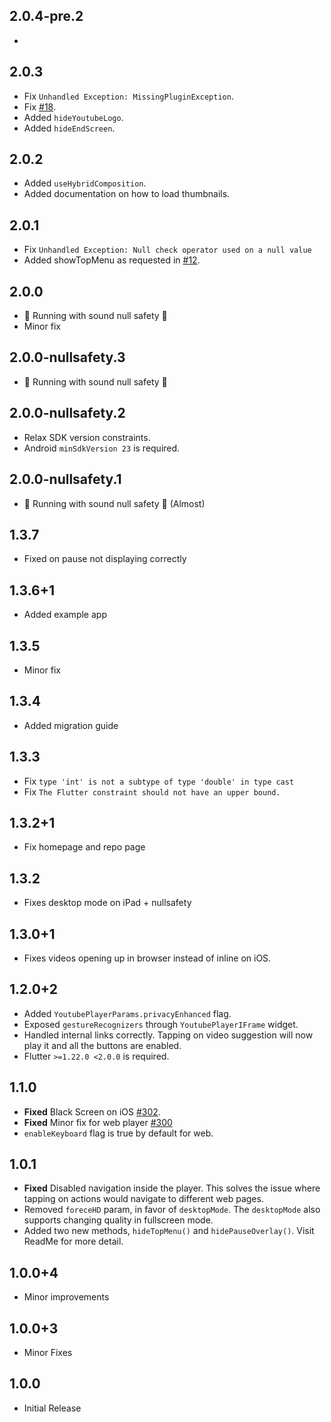 ## 2.0.4-pre.2
- 
## 2.0.3
- Fix `Unhandled Exception: MissingPluginException`.
- Fix [#18](https://github.com/smalldreams/youtube_plyr_iframe/issues/18).
- Added `hideYoutubeLogo`.
- Added `hideEndScreen`.

## 2.0.2
- Added `useHybridComposition`.
- Added documentation on how to load thumbnails.

## 2.0.1
- Fix `Unhandled Exception: Null check operator used on a null value`
- Added showTopMenu as requested in [#12](https://github.com/smalldreams/youtube_plyr_iframe/issues/12).

## 2.0.0
- 💪 Running with sound null safety 💪
- Minor fix

## 2.0.0-nullsafety.3
- 💪 Running with sound null safety 💪

## 2.0.0-nullsafety.2
- Relax SDK version constraints.
- Android `minSdkVersion 23` is required.

## 2.0.0-nullsafety.1
- 💪 Running with sound null safety 💪 (Almost)

## 1.3.7
- Fixed on pause not displaying correctly

## 1.3.6+1
- Added example app

## 1.3.5
- Minor fix

## 1.3.4
- Added migration guide

## 1.3.3
- Fix `type 'int' is not a subtype of type 'double' in type cast`
- Fix `The Flutter constraint should not have an upper bound.`

## 1.3.2+1
- Fix homepage and repo page

## 1.3.2
- Fixes desktop mode on iPad + nullsafety

## 1.3.0+1
- Fixes videos opening up in browser instead of inline on iOS.

## 1.2.0+2
- Added `YoutubePlayerParams.privacyEnhanced` flag.
- Exposed `gestureRecognizers` through `YoutubePlayerIFrame` widget.
- Handled internal links correctly. Tapping on video suggestion will now play it and all the buttons are enabled.
- Flutter `>=1.22.0 <2.0.0` is required.

## 1.1.0
- **Fixed** Black Screen on iOS [#302](https://github.com/sarbagyastha/youtube_player_flutter/issues/302).
- **Fixed** Minor fix for web player [#300](https://github.com/sarbagyastha/youtube_player_flutter/issues/300)
- `enableKeyboard` flag is true by default for web.

## 1.0.1
- **Fixed** Disabled navigation inside the player. This solves the issue where tapping on actions would navigate to different web pages.
- Removed `foreceHD` param, in favor of `desktopMode`. The `desktopMode` also supports changing quality in fullscreen mode.
- Added two new methods, `hideTopMenu()` and `hidePauseOverlay()`. Visit ReadMe for more detail.

## 1.0.0+4
- Minor improvements

## 1.0.0+3
- Minor Fixes

## 1.0.0
- Initial Release

